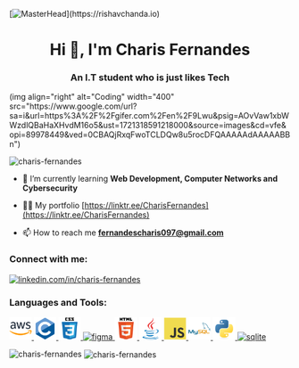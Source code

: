 [![MasterHead](https://1.bp.blogspot.com/-7A4WynwLsM...)](https://rishavchanda.io)

<h1 align="center">Hi 👋, I'm Charis Fernandes</h1>
<h3 align="center">An I.T student who is just likes Tech</h3>
(img align="right" alt="Coding" width="400" src="https://www.google.com/url?sa=i&url=https%3A%2F%2Fgifer.com%2Fen%2F9Lwu&psig=AOvVaw1xbWWzdlQBaHaXHvdM16o5&ust=1721318591218000&source=images&cd=vfe&opi=89978449&ved=0CBAQjRxqFwoTCLDQw8u5rocDFQAAAAAdAAAAABBn")

<p align="left"> <img src="https://komarev.com/ghpvc/?username=charis-fernandes&label=Profile%20views&color=0e75b6&style=flat" alt="charis-fernandes" /> </p>

- 🌱 I’m currently learning **Web Development, Computer Networks and Cybersecurity**

- 👨‍💻 My portfolio [https://linktr.ee/CharisFernandes](https://linktr.ee/CharisFernandes)

- 📫 How to reach me **fernandescharis097@gmail.com**

<h3 align="left">Connect with me:</h3>
<p align="left">
<a href="https://linkedin.com/in/linkedin.com/in/charis-fernandes" target="blank"><img align="center" src="https://raw.githubusercontent.com/rahuldkjain/github-profile-readme-generator/master/src/images/icons/Social/linked-in-alt.svg" alt="linkedin.com/in/charis-fernandes" height="30" width="40" /></a>
</p>

<h3 align="left">Languages and Tools:</h3>
<p align="left"> <a href="https://aws.amazon.com" target="_blank" rel="noreferrer"> <img src="https://raw.githubusercontent.com/devicons/devicon/master/icons/amazonwebservices/amazonwebservices-original-wordmark.svg" alt="aws" width="40" height="40"/> </a> <a href="https://www.cprogramming.com/" target="_blank" rel="noreferrer"> <img src="https://raw.githubusercontent.com/devicons/devicon/master/icons/c/c-original.svg" alt="c" width="40" height="40"/> </a> <a href="https://www.w3schools.com/css/" target="_blank" rel="noreferrer"> <img src="https://raw.githubusercontent.com/devicons/devicon/master/icons/css3/css3-original-wordmark.svg" alt="css3" width="40" height="40"/> </a> <a href="https://www.figma.com/" target="_blank" rel="noreferrer"> <img src="https://www.vectorlogo.zone/logos/figma/figma-icon.svg" alt="figma" width="40" height="40"/> </a> <a href="https://www.w3.org/html/" target="_blank" rel="noreferrer"> <img src="https://raw.githubusercontent.com/devicons/devicon/master/icons/html5/html5-original-wordmark.svg" alt="html5" width="40" height="40"/> </a> <a href="https://www.java.com" target="_blank" rel="noreferrer"> <img src="https://raw.githubusercontent.com/devicons/devicon/master/icons/java/java-original.svg" alt="java" width="40" height="40"/> </a> <a href="https://developer.mozilla.org/en-US/docs/Web/JavaScript" target="_blank" rel="noreferrer"> <img src="https://raw.githubusercontent.com/devicons/devicon/master/icons/javascript/javascript-original.svg" alt="javascript" width="40" height="40"/> </a> <a href="https://www.mysql.com/" target="_blank" rel="noreferrer"> <img src="https://raw.githubusercontent.com/devicons/devicon/master/icons/mysql/mysql-original-wordmark.svg" alt="mysql" width="40" height="40"/> </a> <a href="https://www.python.org" target="_blank" rel="noreferrer"> <img src="https://raw.githubusercontent.com/devicons/devicon/master/icons/python/python-original.svg" alt="python" width="40" height="40"/> </a> <a href="https://www.sqlite.org/" target="_blank" rel="noreferrer"> <img src="https://www.vectorlogo.zone/logos/sqlite/sqlite-icon.svg" alt="sqlite" width="40" height="40"/> </a> </p>

<p><img align="left" src="https://github-readme-stats.vercel.app/api/top-langs?username=charis-fernandes&show_icons=true&locale=en&layout=compact" alt="charis-fernandes" /></p>

<p>&nbsp;<img align="center" src="https://github-readme-stats.vercel.app/api?username=charis-fernandes&show_icons=true&locale=en" alt="charis-fernandes" /></p>
